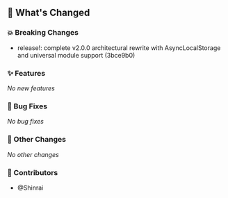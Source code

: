 ## 🚀 What's Changed

### 💥 Breaking Changes
- release!: complete v2.0.0 architectural rewrite with AsyncLocalStorage and universal module support (3bce9b0)


### ✨ Features
_No new features_

### 🐛 Bug Fixes
_No bug fixes_

### 🔧 Other Changes
_No other changes_

### 👥 Contributors
- @Shinrai
